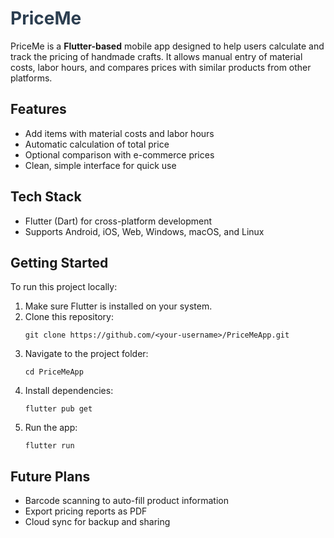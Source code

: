 <h1 style="color: #2c3e50;">PriceMe</h1>

<p>PriceMe is a <strong>Flutter-based</strong> mobile app designed to help users calculate and track the pricing of handmade crafts. It allows manual entry of material costs, labor hours, and compares prices with similar products from other platforms.</p>

<h2>Features</h2>
<ul>
  <li>Add items with material costs and labor hours</li>
  <li>Automatic calculation of total price</li>
  <li>Optional comparison with e-commerce prices</li>
  <li>Clean, simple interface for quick use</li>
</ul>

<h2>Tech Stack</h2>
<ul>
  <li>Flutter (Dart) for cross-platform development</li>
  <li>Supports Android, iOS, Web, Windows, macOS, and Linux</li>
</ul>

<h2>Getting Started</h2>
<p>To run this project locally:</p>
<ol>
  <li>Make sure Flutter is installed on your system.</li>
  <li>Clone this repository:
  <pre><code>git clone https://github.com/&lt;your-username&gt;/PriceMeApp.git</code></pre>
  </li>
  <li>Navigate to the project folder:
  <pre><code>cd PriceMeApp</code></pre>
  </li>
  <li>Install dependencies:
  <pre><code>flutter pub get</code></pre>
  </li>
  <li>Run the app:
  <pre><code>flutter run</code></pre>
  </li>
</ol>

<h2>Future Plans</h2>
<ul>
  <li>Barcode scanning to auto-fill product information</li>
  <li>Export pricing reports as PDF</li>
  <li>Cloud sync for backup and sharing</li>
</ul>
